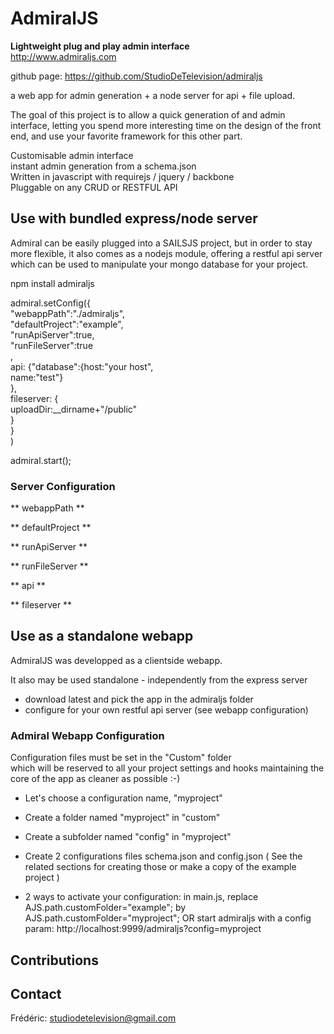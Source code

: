 AdmiralJS
===========
**Lightweight plug and play admin interface**  
http://www.admiraljs.com

github page: https://github.com/StudioDeTelevision/admiraljs  

a web app for admin generation + a node server for api + file upload.

The goal of this project is to allow a quick generation of and admin interface, letting you spend more interesting time on the design of the front end, and use your favorite framework for this other part.
  
Customisable admin interface  
instant admin generation from a schema.json  
Written in javascript with requirejs / jquery / backbone  
Pluggable on any CRUD or RESTFUL API  
  
## Use with bundled express/node server

Admiral can be easily plugged into a SAILSJS project, but in order to stay more flexible, it also comes as a nodejs module, offering a restful api server which can be used to manipulate your mongo database for your project.

npm install admiraljs  
  
admiral.setConfig({  
  	"webappPath":"./admiraljs",  
  	"defaultProject":"example",  
  	"runApiServer":true,  
  	"runFileServer":true  
  	,  
  	api: {"database":{host:"your host",  
    		name:"test"}  
  	},  
  	fileserver: {  
    		uploadDir:__dirname+"/public"  
  	}  
}  
)  
  
admiral.start();


### Server Configuration

** webappPath **

** defaultProject **

** runApiServer **

** runFileServer **

** api **

** fileserver **

## Use as a standalone webapp

AdmiralJS was developped as a clientside webapp.  
  
It also may be used standalone - independently from the express server  
- download latest and pick the app in the admiraljs folder
- configure for your own restful api server (see webapp configuration)


### Admiral Webapp Configuration

Configuration files must be set in the "Custom" folder  
which will be reserved to all your project settings and hooks
maintaining the core of the app as cleaner as possible :-)

- Let's choose a configuration name, "myproject"

- Create a folder named "myproject" in "custom"

- Create a subfolder named "config" in "myproject"

- Create 2 configurations files schema.json and config.json
( See the related sections for creating those or make a copy of the example project )

- 2 ways to activate your configuration: 
in main.js, replace AJS.path.customFolder="example"; by AJS.path.customFolder="myproject"; OR start admiraljs with a config param: http://localhost:9999/admiraljs?config=myproject


## Contributions



## Contact

Frédéric: studiodetelevision@gmail.com  
	
